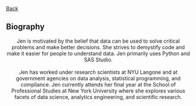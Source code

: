 [Back](https://zenjen-devs.github.io)

## Biography

<p align="center">
Jen is motivated by the belief that data can be used to solve critical problems and make better decisions. She strives to demystify code and make it easier for people to understand data. Jen primarily uses Python and SAS Studio.
  <br>
  <br>
Jen has worked under research scientists at NYU Langone and at government agencies on data analysis, statistical programming, and compliance. Jen currently attends her final year at the School of Professional Studies at New York University where she explores various facets of data science, analytics engineering, and scientific research.
  </p>


